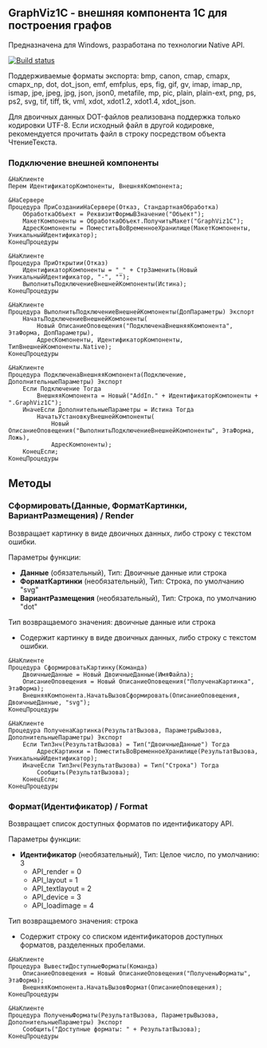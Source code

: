 ## GraphViz1C - внешняя компонента 1С для построения графов

Предназначена для Windows, разработана по технологии Native API.

[![Build status](https://ci.appveyor.com/api/projects/status/ydd0mry1m8848wp1?svg=true)](https://ci.appveyor.com/project/lintest/graphviz1c)

Поддерживаемые форматы экспорта: bmp, canon, cmap, cmapx, cmapx_np, dot, dot_json, emf,
emfplus, eps, fig, gif, gv, imap, imap_np, ismap, jpe, jpeg, jpg, json, json0, metafile, mp, pic,
plain, plain-ext, png, ps, ps2, svg, tif, tiff, tk, vml, xdot, xdot1.2, xdot1.4, xdot_json.

Для двоичных данных DOT-файлов реализована поддержка только кодировки UTF-8. Если исходный файл
в другой кодировке, рекомендуется прочитать файл в строку посредством объекта ЧтениеТекста.

### Подключение внешней компоненты

```bsl
&НаКлиенте
Перем ИдентификаторКомпоненты, ВнешняяКомпонента;

&НаСервере
Процедура ПриСозданииНаСервере(Отказ, СтандартнаяОбработка)
	ОбработкаОбъект = РеквизитФормыВЗначение("Объект");
	МакетКомпоненты = ОбработкаОбъект.ПолучитьМакет("GraphViz1C");
	АдресКомпоненты = ПоместитьВоВременноеХранилище(МакетКомпоненты, УникальныйИдентификатор);
КонецПроцедуры

&НаКлиенте
Процедура ПриОткрытии(Отказ)
	ИдентификаторКомпоненты = "_" + СтрЗаменить(Новый УникальныйИдентификатор, "-", "");
	ВыполнитьПодключениеВнешнейКомпоненты(Истина);
КонецПроцедуры

&НаКлиенте
Процедура ВыполнитьПодключениеВнешнейКомпоненты(ДопПараметры) Экспорт
	НачатьПодключениеВнешнейКомпоненты(
		Новый ОписаниеОповещения("ПодключенаВнешняяКомпонента", ЭтаФорма, ДопПараметры), 
		АдресКомпоненты, ИдентификаторКомпоненты, ТипВнешнейКомпоненты.Native);
КонецПроцедуры

&НаКлиенте
Процедура ПодключенаВнешняяКомпонента(Подключение, ДополнительныеПараметры) Экспорт
	Если Подключение Тогда
		ВнешняяКомпонента = Новый("AddIn." + ИдентификаторКомпоненты + ".GraphViz1C");
	ИначеЕсли ДополнительныеПараметры = Истина Тогда
		НачатьУстановкуВнешнейКомпоненты(
			Новый ОписаниеОповещения("ВыполнитьПодключениеВнешнейКомпоненты", ЭтаФорма, Ложь), 
			АдресКомпоненты);
	КонецЕсли;
КонецПроцедуры
```

## Методы
### Сформировать(Данные, ФорматКартинки, ВариантРазмещения) / Render
Возвращает картинку в виде двоичных данных, либо строку с текстом ошибки.

Параметры функции:
- **Данные** (обязательный), Тип: Двоичные данные или строка
- **ФорматКартинки** (необязательный), Тип: Строка, по умолчанию "svg"
- **ВариантРазмещения** (необязательный), Тип: Строка, по умолчанию "dot"

Тип возвращаемого значения: двоичные данные или строка
- Содержит картинку в виде двоичных данных, либо строку с текстом ошибки.

```bsl
&НаКлиенте
Процедура СформироватьКартинку(Команда)
	ДвоичныеДанные = Новый ДвоичныеДанные(ИмяФайла);
	ОписаниеОповещения = Новый ОписаниеОповещения("ПолученаКартинка", ЭтаФорма);
	ВнешняяКомпонента.НачатьВызовСформировать(ОписаниеОповещения, ДвоичныеДанные, "svg");
КонецПроцедуры

&НаКлиенте
Процедура ПолученаКартинка(РезультатВызова, ПараметрыВызова, ДополнительныеПараметры) Экспорт
	Если ТипЗнч(РезультатВызова) = Тип("ДвоичныеДанные") Тогда
		АдресКартинки = ПоместитьВоВременноеХранилище(РезультатВызова, УникальныйИдентификатор);
	ИначеЕсли ТипЗнч(РезультатВызова) = Тип("Строка") Тогда
		Сообщить(РезультатВызова);
	КонецЕсли;
КонецПроцедуры
```

### Формат(Идентификатор) / Format
Возвращает список доступных форматов по идентификатору API.

Параметры функции:
- **Идентификатор** (необязательный), Тип: Целое число, по умолчанию: 3
	* API_render = 0
	* API_layout = 1
	* API_textlayout = 2
	* API_device = 3
	* API_loadimage = 4

Тип возвращаемого значения: строка
- Содержит строку со списком идентификаторов доступных форматов, разделенных пробелами.

```bsl
&НаКлиенте
Процедура ВывестиДоступныеФорматы(Команда)
	ОписаниеОповещения = Новый ОписаниеОповещения("ПолученыФорматы", ЭтаФорма);
	ВнешняяКомпонента.НачатьВызовФормат(ОписаниеОповещения);
КонецПроцедуры

&НаКлиенте
Процедура ПолученыФорматы(РезультатВызова, ПараметрыВызова, ДополнительныеПараметры) Экспорт
	Сообщить("Доступные форматы: " + РезультатВызова);
КонецПроцедуры
```
